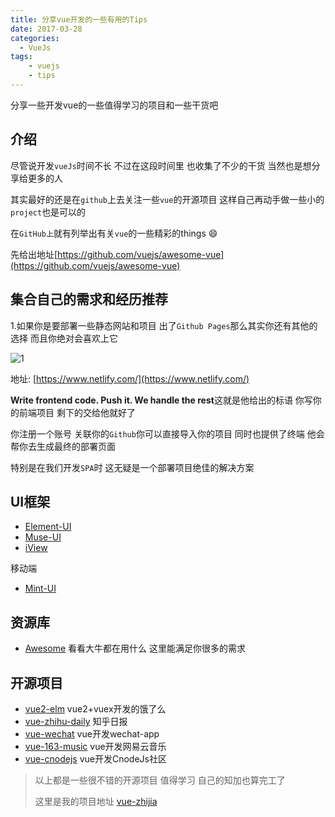 ```yaml
---
title: 分享vue开发的一些有用的Tips
date: 2017-03-28
categories:
  - VueJs
tags:
    - vuejs
    - tips
---
```

分享一些开发vue的一些值得学习的项目和一些干货吧


## 介绍
尽管说开发`vueJs`时间不长 不过在这段时间里 也收集了不少的干货 当然也是想分享给更多的人

其实最好的还是在`github`上去关注一些`vue`的开源项目 这样自己再动手做一些小的`project`也是可以的

在`GitHub上`就有列举出有关`vue`的一些精彩的things :smile:

先给出地址[https://github.com/vuejs/awesome-vue](https://github.com/vuejs/awesome-vue)

## 集合自己的需求和经历推荐
1.如果你是要部署一些静态网站和项目 出了`Github Pages`那么其实你还有其他的选择 而且你绝对会喜欢上它

![1](/images/articles/2017-03-28/1.png)

地址: [https://www.netlify.com/](https://www.netlify.com/)

**Write frontend code. Push it. We handle the rest**这就是他给出的标语 你写你的前端项目 剩下的交给他就好了
 
你注册一个账号 关联你的`Github`你可以直接导入你的项目 同时也提供了终端 他会帮你去生成最终的部署页面

特别是在我们开发`SPA`时 这无疑是一个部署项目绝佳的解决方案

## UI框架
- [Element-UI](http://element.eleme.io/#/zh-CN) 
- [Muse-UI](http://www.muse-ui.org/#/index)
- [iView](https://www.iviewui.com/)

移动端
- [Mint-UI](http://mint-ui.github.io/#!/zh-cn)

## 资源库
- [Awesome](https://www.awesomes.cn/) 看看大牛都在用什么 这里能满足你很多的需求

## 开源项目
- [vue2-elm](https://github.com/bailicangdu/vue2-elm) vue2+vuex开发的饿了么
- [vue-zhihu-daily](https://github.com/hilongjw/vue-zhihu-daily) 知乎日报
- [vue-wechat](https://github.com/useryangtao/vue-wechat) vue开发wechat-app
- [vue-163-music](https://github.com/ShanaMaid/vue-163-music) vue开发网易云音乐
- [vue-cnodejs](https://github.com/shinygang/Vue-cnodejs) vue开发CnodeJs社区

> 以上都是一些很不错的开源项目 值得学习 自己的知加也算完工了 
> 
> 这里是我的项目地址 [vue-zhijia](https://github.com/GeekGhc/iknow)

 